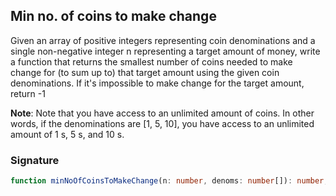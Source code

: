 ## Min no. of coins to make change

Given an array of positive integers representing coin denominations and a single non-negative integer n representing a target amount of money, write a function that returns the smallest number of coins needed to make change for (to sum up to) that target amount using the given coin denominations.
If it's impossible to make change for the target amount, return -1

**Note**: Note that you have access to an unlimited amount of coins. In other words, if the denominations are [1, 5, 10], you have access to an unlimited amount of 1 s, 5 s, and 10 s.

### Signature

```typescript
function minNoOfCoinsToMakeChange(n: number, denoms: number[]): number;
```

